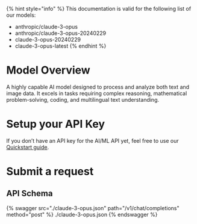 [#references:start]: <> ({ "template": "openapi" })
{% hint style="info" %}
This documentation is valid for the following list of our models:
* anthropic/claude-3-opus
* anthropic/claude-3-opus-20240229
* claude-3-opus-20240229
* claude-3-opus-latest
{% endhint %}

# Model Overview
A highly capable AI model designed to process and analyze both text and image data. It excels in tasks requiring complex reasoning, mathematical problem-solving, coding, and multilingual text understanding.

# Setup your API Key
If you don’t have an API key for the AI/ML API yet, feel free to use our [Quickstart guide](https://docs.aimlapi.com/quickstart/setting-up).

# Submit a request
## API Schema
{% swagger src="./claude-3-opus.json" path="/v1/chat/completions" method="post" %}
./claude-3-opus.json
{% endswagger %}


[#references:end]: <> ({})
